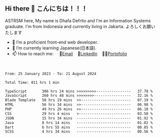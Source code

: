 ## Hi there 👋 こんにちは！！！
ASTRSM here, My name is Dhafa Defrito and I'm an Information Systems graduate. I'm from Indonesia and currently living in Jakarta. よろしくお願いたします

- 🔭 I’m a proficient front-end web developer.
- 🌱 I’m currently learning Japanese(日本語).
- 📫 How to reach me: &nbsp;&nbsp;&nbsp;&nbsp;📧[Email](ddefrito@gmail.com)&nbsp;&nbsp;&nbsp;&nbsp;💼[LinkedIn](https://www.linkedin.com/in/dhafa-defrita-rama-yudistira-9357a9229/)&nbsp;&nbsp;&nbsp;&nbsp;👨‍🎨[Portofolio](https://ddefrito.vercel.app/)
<br>
<!-- <p align="left">
<a href="https://github.com/ASTRSM">
  <img height="180em" src="https://github-readme-stats-eight-theta.vercel.app/api?username=ASTRSM&show_icons=true&theme=dracula&include_all_commits=true&count_private=true"/>
  <img height="180em" src="https://github-readme-stats-eight-theta.vercel.app/api/top-langs/?username=ASTRSM&layout=compact&langs_count=8&theme=dracula"/>
</a>
</p> -->

<!--START_SECTION:waka-->

```txt
From: 25 January 2023 - To: 21 August 2024

Total Time: 811 hrs 1 min

TypeScript       306 hrs 24 mins >>>>>>>>>----------------   37.78 %
JavaScript       260 hrs 48 mins >>>>>>>>-----------------   32.16 %
Blade Template   58 hrs 19 mins  >>-----------------------   07.19 %
HTML             56 hrs 34 mins  >>-----------------------   06.98 %
PHP              49 hrs 26 mins  >>-----------------------   06.10 %
CSS              29 hrs 4 mins   >------------------------   03.58 %
JSON             15 hrs 34 mins  -------------------------   01.92 %
Java             8 hrs 14 mins   -------------------------   01.02 %
Dart             6 hrs 55 mins   -------------------------   00.85 %
SCSS             4 hrs 34 mins   -------------------------   00.56 %
```

<!--END_SECTION:waka-->
